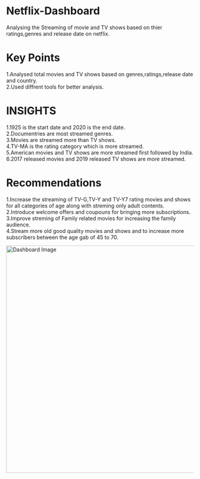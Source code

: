 # Netflix-Dashboard
Analysing the Streaming of movie and TV shows based on thier ratings,genres and release date on netflix.
# Key Points
1.Analysed total movies and TV shows based on genres,ratings,release date and country.<br>
2.Used diffrent tools for better analysis.<br>
# INSIGHTS
1.1925 is the start date and 2020 is the end date.<br>
2.Documentries are most streamed genres.<br>
3.Movies are streamed more than TV shows.<br>
4.TV-MA is the rating category which is more streamed.<br>
5.American movies and TV shows are more streamed first followed by India.<br>
6.2017 released movies and 2019 released TV shows are more streamed.<br>
# Recommendations
1.Increase the streaming of TV-G,TV-Y and TV-Y7 rating movies and shows for all categories of age along with streming only adult contents.<br>
2.Introduce welcome offers and coupouns for bringing more subscriptions.<br>
3.Improve streming of Family related movies for increasing the family audience.<br>
4.Stream more old good quality movies and shows and to increase more subscribers between the age gab of 45 to 70.<br>

<img width="612" alt="Dashboard Image" src="" />
